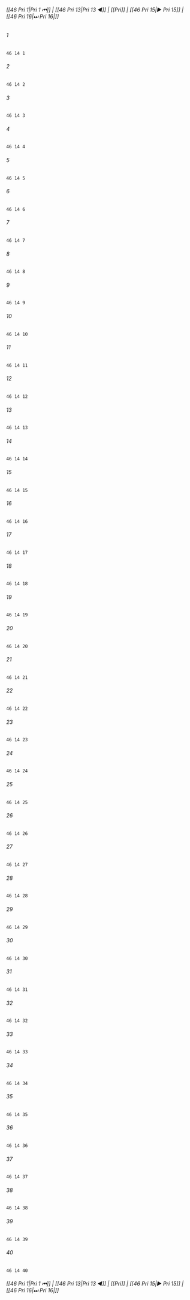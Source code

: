 
###### [[46 Pri 1|Pri 1 ⏮]] | [[46 Pri 13|Pri 13 ◀]] | [[Pri]] | [[46 Pri 15|▶ Pri 15]] | [[46 Pri 16|⏭ Pri 16|]]

###### 1
``` verse
46 14 1 
```
###### 2
``` verse
46 14 2 
```
###### 3
``` verse
46 14 3 
```
###### 4
``` verse
46 14 4 
```
###### 5
``` verse
46 14 5 
```
###### 6
``` verse
46 14 6 
```
###### 7
``` verse
46 14 7 
```
###### 8
``` verse
46 14 8 
```
###### 9
``` verse
46 14 9 
```
###### 10
``` verse
46 14 10 
```
###### 11
``` verse
46 14 11 
```
###### 12
``` verse
46 14 12 
```
###### 13
``` verse
46 14 13 
```
###### 14
``` verse
46 14 14 
```
###### 15
``` verse
46 14 15 
```
###### 16
``` verse
46 14 16 
```
###### 17
``` verse
46 14 17 
```
###### 18
``` verse
46 14 18 
```
###### 19
``` verse
46 14 19 
```
###### 20
``` verse
46 14 20 
```
###### 21
``` verse
46 14 21 
```
###### 22
``` verse
46 14 22 
```
###### 23
``` verse
46 14 23 
```
###### 24
``` verse
46 14 24 
```
###### 25
``` verse
46 14 25 
```
###### 26
``` verse
46 14 26 
```
###### 27
``` verse
46 14 27 
```
###### 28
``` verse
46 14 28 
```
###### 29
``` verse
46 14 29 
```
###### 30
``` verse
46 14 30 
```
###### 31
``` verse
46 14 31 
```
###### 32
``` verse
46 14 32 
```
###### 33
``` verse
46 14 33 
```
###### 34
``` verse
46 14 34 
```
###### 35
``` verse
46 14 35 
```
###### 36
``` verse
46 14 36 
```
###### 37
``` verse
46 14 37 
```
###### 38
``` verse
46 14 38 
```
###### 39
``` verse
46 14 39 
```
###### 40
``` verse
46 14 40 
```

###### [[46 Pri 1|Pri 1 ⏮]] | [[46 Pri 13|Pri 13 ◀]] | [[Pri]] | [[46 Pri 15|▶ Pri 15]] | [[46 Pri 16|⏭ Pri 16|]]

